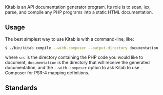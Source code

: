 Kitab is an API documentation generator program. Its role is to scan,
lex, parse, and compile any PHP programs into a static HTML
documentation.

## Usage

The best simplest way to use Kitab is with a command-line, like:

```sh
$ ./bin/kitab compile --with-composer --output-directory documentation src
```

where `src` is the directory containing the PHP code you would like to
document, `documentation` is the directory that will receive the
generated documentation, and the `--with-composer` option to ask Kitab
to use Composer for PSR-4 mapping definitions.

## Standards

